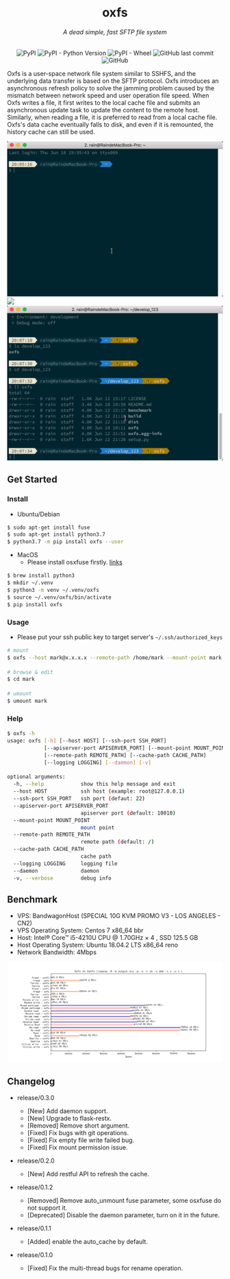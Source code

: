 <p align="center">
<h1 align="center">oxfs</h1>
<h6 align="center">A dead simple, fast SFTP file system</h6>
</p>
<p align="center">
<img alt="PyPI" src="https://img.shields.io/pypi/v/oxfs">
<img alt="PyPI - Python Version" src="https://img.shields.io/pypi/pyversions/oxfs">
<img alt="PyPI - Wheel" src="https://img.shields.io/pypi/wheel/oxfs">
<img alt="GitHub last commit" src="https://img.shields.io/github/last-commit/RainMark/oxfs">
<img alt="GitHub" src="https://img.shields.io/github/license/RainMark/oxfs">
</p>

Oxfs is a user-space network file system similar to SSHFS, and the underlying data transfer is based on the SFTP protocol. Oxfs introduces an asynchronous refresh policy to solve the jamming problem caused by the mismatch between network speed and user operation file speed. When Oxfs writes a file, it first writes to the local cache file and submits an asynchronous update task to update the content to the remote host. Similarly, when reading a file, it is preferred to read from a local cache file. Oxfs's data cache eventually falls to disk, and even if it is remounted, the history cache can still be used.

![](files/mount.gif)
![](files/operations.gif)
![](files/umount.gif)

## Get Started

### Install

- Ubuntu/Debian

```sh
$ sudo apt-get install fuse
$ sudo apt-get install python3.7
$ python3.7 -m pip install oxfs --user
```

- MacOS
  - Please install osxfuse firstly. [links](https://github.com/osxfuse/osxfuse/releases)

```sh
$ brew install python3
$ mkdir ~/.venv
$ python3 -m venv ~/.venv/oxfs
$ source ~/.venv/oxfs/bin/activate
$ pip install oxfs
```

### Usage

- Please put your ssh public key to target server's `~/.ssh/authorized_keys`

```sh
# mount
$ oxfs --host mark@x.x.x.x --remote-path /home/mark --mount-point mark --cache-path ~/.oxfs --logging /tmp/oxfs.log --daemon

# browse & edit
$ cd mark

# umount
$ umount mark
```

### Help

```sh
$ oxfs -h
usage: oxfs [-h] [--host HOST] [--ssh-port SSH_PORT]
            [--apiserver-port APISERVER_PORT] [--mount-point MOUNT_POINT]
            [--remote-path REMOTE_PATH] [--cache-path CACHE_PATH]
            [--logging LOGGING] [--daemon] [-v]

optional arguments:
  -h, --help            show this help message and exit
  --host HOST           ssh host (example: root@127.0.0.1)
  --ssh-port SSH_PORT   ssh port (defaut: 22)
  --apiserver-port APISERVER_PORT
                        apiserver port (default: 10010)
  --mount-point MOUNT_POINT
                        mount point
  --remote-path REMOTE_PATH
                        remote path (default: /)
  --cache-path CACHE_PATH
                        cache path
  --logging LOGGING     logging file
  --daemon              daemon
  -v, --verbose         debug info
```

## Benchmark

- VPS: BandwagonHost (SPECIAL 10G KVM PROMO V3 - LOS ANGELES - CN2)
- VPS Operating System: Centos 7 x86_64 bbr
- Host: Intel® Core™ i5-4210U CPU @ 1.70GHz × 4 , SSD 125.5 GB
- Host Operating System: Ubuntu 18.04.2 LTS x86_64 reno
- Network Bandwidth: 4Mbps

![](files/oxfs-vs-sshfs.png)

## Changelog

- release/0.3.0
  - [New] Add daemon support.
  - [New] Upgrade to flask-restx.
  - [Removed] Remove short argument.
  - [Fixed] Fix bugs with git operations.
  - [Fixed] Fix empty file write failed bug.
  - [Fixed] Fix mount permission issue.
- release/0.2.0
  - [New] Add restful API to refresh the cache.
- release/0.1.2
  - [Removed] Remove auto_unmount fuse parameter, some osxfuse do not support it.
  - [Deprecated] Disable the daemon parameter, turn on it in the future.

- release/0.1.1
  - [Added] enable the auto_cache by default.

- release/0.1.0
  - [Fixed] Fix the multi-thread bugs for rename operation.
